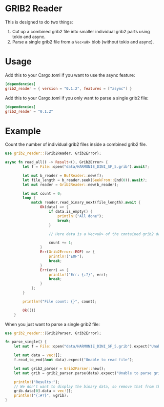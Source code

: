 # GRIB2 Reader
This is designed to do two things:

 1. Cut up a combined grib2 file into smaller individual grib2 parts using tokio and async.
 2. Parse a single grib2 file from a `Vec<u8>` blob (without tokio and async).

# Usage
Add this to your Cargo.toml if you want to use the async feature:

```toml
[dependencies]
grib2_reader = { version = "0.1.2", features = ["async"] }
```

Add this to your Cargo.toml if you only want to parse a single grib2 file:

```toml
[dependencies]
grib2_reader = "0.1.2"
```

# Example
Count the number of individual grib2 files inside a combined grib2 file.
```rust
use grib2_reader::{Grib2Reader, Grib2Error};

async fn read_all() -> Result<(), Grib2Error> {
        let f = File::open("data/HARMONIE_DINI_SF_5.grib").await?;

        let mut b_reader = BufReader::new(f);
        let file_length = b_reader.seek(SeekFrom::End(0)).await?;
        let mut reader = Grib2Reader::new(b_reader);

        let mut count = 0;
        loop {
            match reader.read_binary_next(file_length).await {
                Ok(data) => {
                    if data.is_empty() {
                        println!("All done");
                        break;
                    }

                    // Here data is a Vec<u8> of the contained grib2 data

                    count += 1;
                }
                Err(Grib2Error::EOF) => {
                    println!("EOF");
                    break;
                }
                Err(err) => {
                    println!("Err: {:?}", err);
                    break;
                }
            };
        }

        println!("File count: {}", count);

        Ok(())
    }
```
When you just want to parse a single grib2 file:
```rust
use grib2_reader::{Grib2Parser, Grib2Error};

fn parse_single() {
    let mut f = File::open("data/HARMONIE_DINI_SF_5.grib").expect("Unable to open file");

    let mut data = vec![];
    f.read_to_end(&mut data).expect("Unable to read file");

    let mut grib2_parser = Grib2Parser::new();
    let mut grib = grib2_parser.parse(data).expect("Unable to parse grib2 file");

    println!("Results:");
    // We don't want to display the binary data, so remove that from the output
    grib.data[0].data = vec![];
    println!("{:#?}", &grib);
}
```